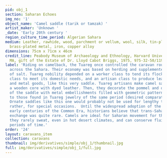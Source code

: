 ```yaml
---
pid: obj_1
section: Saharan Echoes
img_no: '1'
object_name: 'Camel saddle (tarik or tamzak) '
artist_maker: 'Unknown '
_date: 'Early 20th century '
region_culture_time_period: Algerian Sahara
medium: Leather, rawhide, wood, parchment or vellum, wool, silk, tin-plated metal,
  brass-plated metal, iron, copper alloy
dimensions: 75cm x 71cm x 46cm
credit_line: Peabody Museum of Archaeology and Ethnology, Harvard University, Cambridge,
  MA, gift of the Estate of Dr. Lloyd Cabot Briggs, 1975, 975-32-50/11927
label: 'Riding on camelback, the Tuareg once controlled the caravan routes that stretched
  across the Sahara. Their economy was based on herding and supplemented by the trade
  of salt. Tuareg nobility depended on a worker class to tend its flocks, a slave
  class to meet its domestic needs, and an artisan class to produce leather, wood,
  and metal goods, like this very saddle. Tuareg artisans make camel saddles by covering
  a wooden core with dyed leather. Then, they decorate the pommel and other parts
  of the saddle with metal embellishments filled with geometric patterns, similar
  to those found in Tuareg jewelry of the same period (desired comparative image).
  Ornate saddles like this one would probably not be used for lengthy travel, but,
  rather, for special occasions.  Until the widespread adoption of the camel in the
  early centuries of the Common Era, historians believe that trans-Saharan trade and
  exchange was quite rare. Camels are ideal for Saharan movement for their endurance:
  they rarely sweat, even in hot desert climates, and can conserve fluids for long
  periods of time.'
order: '24'
layout: caravans_item
collection: caravans
thumbnail: img/derivatives/simple/obj_1/thumbnail.jpg
full: img/derivatives/simple/obj_1/full.jpg
---
```

